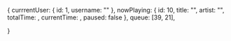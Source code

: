 {
  currrentUser: {
    id: 1,
    username: ""
  },
  nowPlaying: {
    id: 10,
    title: "",
    artist: "",
    totalTime: ,
    currentTime: ,
    paused: false
  },
  queue: [39, 21],

}
